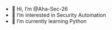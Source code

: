 - 👋 Hi, I’m @Aha-Sec-26
- 👀 I’m interested in Security Automation
- 🌱 I’m currently learning Python


<!---
Aha-Sec-26/Aha-Sec-26 is a ✨ special ✨ repository because its `README.md` (this file) appears on your GitHub profile.
You can click the Preview link to take a look at your changes.
--->
